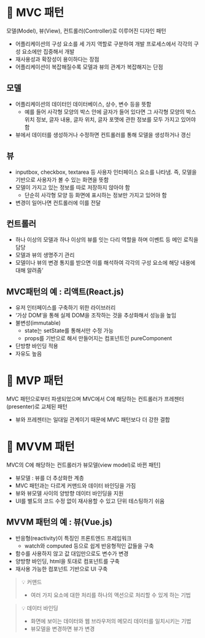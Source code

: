 

# 📌 MVC 패턴

모델(Model), 뷰(View), 컨트롤러(Controller)로 이루어진 디자인 패턴

- 어플리케이션의 구성 요소를 세 가지 역할로 구분하여 개발 프로세스에서 각각의 구성 요소에만 집중해서 개발
- 재사용성과 확장성이 용이하다는 장점
- 어플리케이션이 복잡해질수록 모델과 뷰의 관계가 복잡해지는 단점

## 모델

- 어플리케이션의 데이터인 데이터베이스, 상수, 변수 등을 뜻함
    - 예를 들어 사각형 모양의 박스 안에 글자가 들어 있다면 그 사각형 모양의 박스 위치 정보, 글자 내용, 글자 위치, 글자 포맷에 관한 정보를 모두 가지고 있어야 함
- 뷰에서 데이터를 생성하거나 수정하면 컨트롤러를 통해 모델을 생성하거나 갱신

## 뷰

- inputbox, checkbox, textarea 등 사용자 인터페이스 요소를 나타냄. 즉, 모델을 기반으로 사용자가 볼 수 있는 화면을 뜻함
- 모델이 가지고 있는 정보를 따로 저장하지 않아야 함
    - 단순히 사각형 모양 등 화면에 표시하는 정보만 가지고 있어야 함
- 변경이 일어나면 컨트롤러에 이를 전달

## 컨트롤러

- 하나 이상의 모델과 하나 이상의 뷰를 잇는 다리 역할을 하며 이벤트 등 메인 로직을 담당
- 모델과 뷰의 생명주기 관리
- 모델이나 뷰의 변경 통지를 받으면 이를 해석하여 각각의 구성 요소에 해당 내용에 대해 알려줌’

## MVC패턴의 예 : 리액트(React.js)

- 유저 인터페이스를 구축하기 위한 라이브러리
- ‘가상 DOM’을 통해 실제 DOM을 조작하는 것을 추상화해서 성능을 높임
- 불변성(immutable)
    - state는 setState를 통해서만 수정 가능
    - props를 기반으로 해서 만들어지는 컴포넌트인 pureComponent
- 단방향 바인딩 적용
- 자유도 높음

# 📌 MVP 패턴

MVC 패턴으로부터 파생되었으며 MVC에서 C에 해당하는 컨트롤러가 프레젠터(presenter)로 교체된 패턴

- 뷰와 프레젠터는 일대일 관계이기 때문에 MVC 패턴보다 더 강한 결합

# 📌 MVVM 패턴

MVC의 C에 해당하는 컨트롤러가 뷰모델(view model)로 바뀐 패턴]

- 뷰모델 : 뷰를 더 추상화한 계층
- MVC 패턴과는 다르게 커맨드와 데이터 바인딩을 가짐
- 뷰와 뷰모델 사이의 양방향 데이터 바인딩을 지원
- UI를 별도의 코드 수정 없이 재사용할 수 있고 단위 테스팅하기 쉬움

## MVVM 패턴의 예 : 뷰(Vue.js)

- 반응형(reactivity)이 특징인 프론트엔드 프레임워크
    - watch와 computed 등으로 쉽게 반응형적인 값들을 구축
- 함수를 사용하지 않고 값 대입만으로도 변수가 변경
- 양방향 바인딩, html을 토대로 컴포넌트를 구축
- 재사용 가능한 컴포넌트 기반으로 UI 구축


> 💡 커맨드
>
> - 여러 가지 요소에 대한 처리를 하나의 액션으로 처리할 수 있게 하는 기법

> 💡 데이터 바인딩
>
> - 화면에 보이는 데이터와 웹 브라우저의 메모리 데이터를 일치시키는 기법
> - 뷰모델을 변경하면 뷰가 변경
